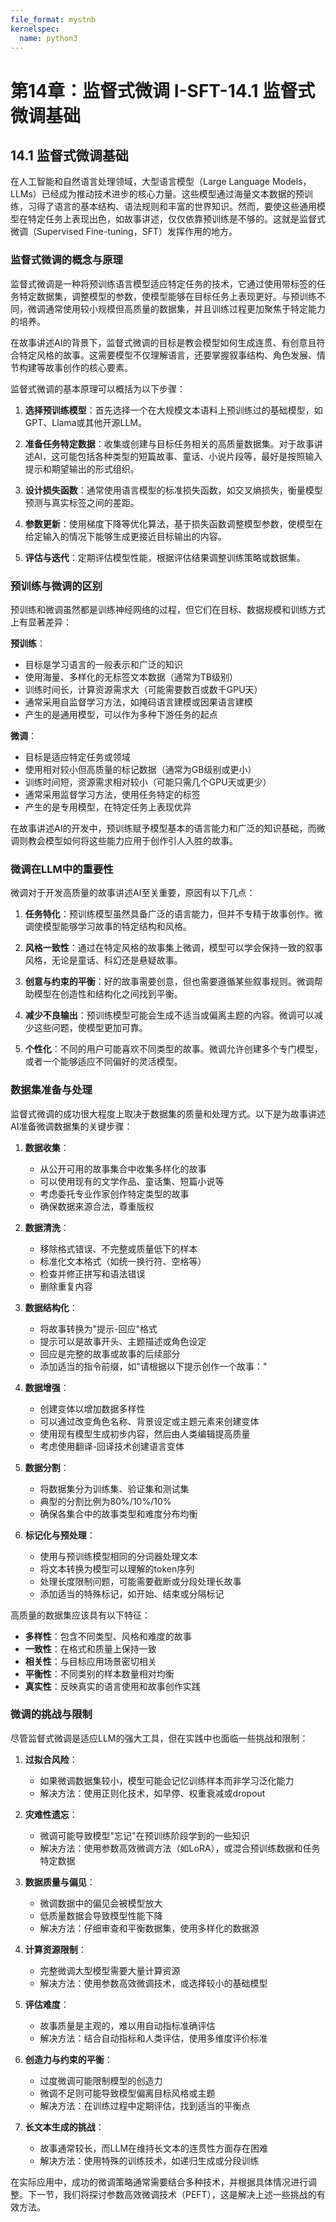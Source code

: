 ```yaml
---
file_format: mystnb
kernelspec:
  name: python3
---
```

# 第14章：监督式微调 I-SFT-14.1 监督式微调基础

## 14.1 监督式微调基础

在人工智能和自然语言处理领域，大型语言模型（Large Language Models，LLMs）已经成为推动技术进步的核心力量。这些模型通过海量文本数据的预训练，习得了语言的基本结构、语法规则和丰富的世界知识。然而，要使这些通用模型在特定任务上表现出色，如故事讲述，仅仅依靠预训练是不够的。这就是监督式微调（Supervised Fine-tuning，SFT）发挥作用的地方。

### 监督式微调的概念与原理

监督式微调是一种将预训练语言模型适应特定任务的技术，它通过使用带标签的任务特定数据集，调整模型的参数，使模型能够在目标任务上表现更好。与预训练不同，微调通常使用较小规模但高质量的数据集，并且训练过程更加聚焦于特定能力的培养。

在故事讲述AI的背景下，监督式微调的目标是教会模型如何生成连贯、有创意且符合特定风格的故事。这需要模型不仅理解语言，还要掌握叙事结构、角色发展、情节构建等故事创作的核心要素。

监督式微调的基本原理可以概括为以下步骤：

1. **选择预训练模型**：首先选择一个在大规模文本语料上预训练过的基础模型，如GPT、Llama或其他开源LLM。

2. **准备任务特定数据**：收集或创建与目标任务相关的高质量数据集。对于故事讲述AI，这可能包括各种类型的短篇故事、童话、小说片段等，最好是按照输入提示和期望输出的形式组织。

3. **设计损失函数**：通常使用语言模型的标准损失函数，如交叉熵损失，衡量模型预测与真实标签之间的差距。

4. **参数更新**：使用梯度下降等优化算法，基于损失函数调整模型参数，使模型在给定输入的情况下能够生成更接近目标输出的内容。

5. **评估与迭代**：定期评估模型性能，根据评估结果调整训练策略或数据集。

### 预训练与微调的区别

预训练和微调虽然都是训练神经网络的过程，但它们在目标、数据规模和训练方式上有显著差异：

**预训练**：
- 目标是学习语言的一般表示和广泛的知识
- 使用海量、多样化的无标签文本数据（通常为TB级别）
- 训练时间长，计算资源需求大（可能需要数百或数千GPU天）
- 通常采用自监督学习方法，如掩码语言建模或因果语言建模
- 产生的是通用模型，可以作为多种下游任务的起点

**微调**：
- 目标是适应特定任务或领域
- 使用相对较小但高质量的标记数据（通常为GB级别或更小）
- 训练时间短，资源需求相对较小（可能只需几个GPU天或更少）
- 通常采用监督学习方法，使用任务特定的标签
- 产生的是专用模型，在特定任务上表现优异

在故事讲述AI的开发中，预训练赋予模型基本的语言能力和广泛的知识基础，而微调则教会模型如何将这些能力应用于创作引人入胜的故事。

### 微调在LLM中的重要性

微调对于开发高质量的故事讲述AI至关重要，原因有以下几点：

1. **任务特化**：预训练模型虽然具备广泛的语言能力，但并不专精于故事创作。微调使模型能够学习故事的特定结构和风格。

2. **风格一致性**：通过在特定风格的故事集上微调，模型可以学会保持一致的叙事风格，无论是童话、科幻还是悬疑故事。

3. **创意与约束的平衡**：好的故事需要创意，但也需要遵循某些叙事规则。微调帮助模型在创造性和结构化之间找到平衡。

4. **减少不良输出**：预训练模型可能会生成不适当或偏离主题的内容。微调可以减少这些问题，使模型更加可靠。

5. **个性化**：不同的用户可能喜欢不同类型的故事。微调允许创建多个专门模型，或者一个能够适应不同偏好的灵活模型。

### 数据集准备与处理

监督式微调的成功很大程度上取决于数据集的质量和处理方式。以下是为故事讲述AI准备微调数据集的关键步骤：

1. **数据收集**：
   - 从公开可用的故事集合中收集多样化的故事
   - 可以使用现有的文学作品、童话集、短篇小说等
   - 考虑委托专业作家创作特定类型的故事
   - 确保数据来源合法，尊重版权

2. **数据清洗**：
   - 移除格式错误、不完整或质量低下的样本
   - 标准化文本格式（如统一换行符、空格等）
   - 检查并修正拼写和语法错误
   - 删除重复内容

3. **数据结构化**：
   - 将故事转换为"提示-回应"格式
   - 提示可以是故事开头、主题描述或角色设定
   - 回应是完整的故事或故事的后续部分
   - 添加适当的指令前缀，如"请根据以下提示创作一个故事："

4. **数据增强**：
   - 创建变体以增加数据多样性
   - 可以通过改变角色名称、背景设定或主题元素来创建变体
   - 使用现有模型生成初步内容，然后由人类编辑提高质量
   - 考虑使用翻译-回译技术创建语言变体

5. **数据分割**：
   - 将数据集分为训练集、验证集和测试集
   - 典型的分割比例为80%/10%/10%
   - 确保各集合中的故事类型和难度分布均衡

6. **标记化与预处理**：
   - 使用与预训练模型相同的分词器处理文本
   - 将文本转换为模型可以理解的token序列
   - 处理长度限制问题，可能需要截断或分段处理长故事
   - 添加适当的特殊标记，如开始、结束或分隔标记

高质量的数据集应该具有以下特征：
- **多样性**：包含不同类型、风格和难度的故事
- **一致性**：在格式和质量上保持一致
- **相关性**：与目标应用场景密切相关
- **平衡性**：不同类别的样本数量相对均衡
- **真实性**：反映真实的语言使用和故事创作实践

### 微调的挑战与限制

尽管监督式微调是适应LLM的强大工具，但在实践中也面临一些挑战和限制：

1. **过拟合风险**：
   - 如果微调数据集较小，模型可能会记忆训练样本而非学习泛化能力
   - 解决方法：使用正则化技术，如早停、权重衰减或dropout

2. **灾难性遗忘**：
   - 微调可能导致模型"忘记"在预训练阶段学到的一些知识
   - 解决方法：使用参数高效微调方法（如LoRA），或混合预训练数据和任务特定数据

3. **数据质量与偏见**：
   - 微调数据中的偏见会被模型放大
   - 低质量数据会导致模型性能下降
   - 解决方法：仔细审查和平衡数据集，使用多样化的数据源

4. **计算资源限制**：
   - 完整微调大型模型需要大量计算资源
   - 解决方法：使用参数高效微调技术，或选择较小的基础模型

5. **评估难度**：
   - 故事质量是主观的，难以用自动指标准确评估
   - 解决方法：结合自动指标和人类评估，使用多维度评价标准

6. **创造力与约束的平衡**：
   - 过度微调可能限制模型的创造力
   - 微调不足则可能导致模型偏离目标风格或主题
   - 解决方法：在训练过程中定期评估，找到适当的平衡点

7. **长文本生成的挑战**：
   - 故事通常较长，而LLM在维持长文本的连贯性方面存在困难
   - 解决方法：使用特殊的训练技术，如递归生成或分段训练

在实际应用中，成功的微调策略通常需要结合多种技术，并根据具体情况进行调整。下一节，我们将探讨参数高效微调技术（PEFT），这是解决上述一些挑战的有效方法。